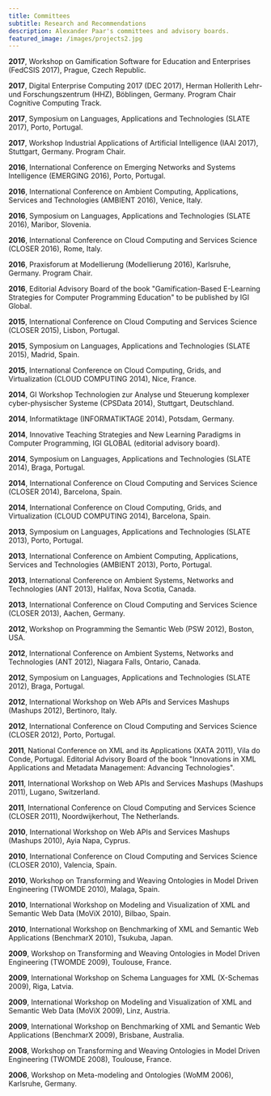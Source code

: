 ```yaml
---
title: Committees
subtitle: Research and Recommendations
description: Alexander Paar's committees and advisory boards.
featured_image: /images/projects2.jpg
---
```


**2017**, Workshop on Gamification Software for Education and Enterprises (FedCSIS 2017), Prague, Czech Republic.

**2017**, Digital Enterprise Computing 2017 (DEC 2017), Herman Hollerith Lehr- und Forschungszentrum (HHZ), Böblingen, Germany. Program Chair Cognitive Computing Track.

**2017**, Symposium on Languages, Applications and Technologies (SLATE 2017), Porto, Portugal.

**2017**, Workshop Industrial Applications of Artificial Intelligence (IAAI 2017), Stuttgart, Germany. Program Chair.

**2016**, International Conference on Emerging Networks and Systems Intelligence (EMERGING 2016), Porto, Portugal.

**2016**, International Conference on Ambient Computing, Applications, Services and Technologies (AMBIENT 2016), Venice, Italy.

**2016**, Symposium on Languages, Applications and Technologies (SLATE 2016), Maribor, Slovenia.

**2016**, International Conference on Cloud Computing and Services Science (CLOSER 2016), Rome, Italy.

**2016**, Praxisforum at Modellierung (Modellierung 2016), Karlsruhe, Germany. Program Chair.

**2016**, Editorial Advisory Board of the book "Gamification-Based E-Learning Strategies for Computer Programming Education" to be published by IGI Global.

**2015**, International Conference on Cloud Computing and Services Science (CLOSER 2015), Lisbon, Portugal.

**2015**, Symposium on Languages, Applications and Technologies (SLATE 2015), Madrid, Spain.

**2015**, International Conference on Cloud Computing, Grids, and Virtualization (CLOUD COMPUTING 2014), Nice, France.

**2014**, GI Workshop Technologien zur Analyse und Steuerung komplexer cyber-physischer Systeme (CPSData 2014), Stuttgart, Deutschland.

**2014**, Informatiktage (INFORMATIKTAGE 2014), Potsdam, Germany.

**2014**, Innovative Teaching Strategies and New Learning Paradigms in Computer Programming, IGI GLOBAL (editorial advisory board).

**2014**, Symposium on Languages, Applications and Technologies (SLATE 2014), Braga, Portugal.

**2014**, International Conference on Cloud Computing and Services Science (CLOSER 2014), Barcelona, Spain.

**2014**, International Conference on Cloud Computing, Grids, and Virtualization (CLOUD COMPUTING 2014), Barcelona, Spain.

**2013**, Symposium on Languages, Applications and Technologies (SLATE 2013), Porto, Portugal.

**2013**, International Conference on Ambient Computing, Applications, Services and Technologies (AMBIENT 2013), Porto, Portugal.

**2013**, International Conference on Ambient Systems, Networks and Technologies (ANT 2013), Halifax, Nova Scotia, Canada.

**2013**, International Conference on Cloud Computing and Services Science (CLOSER 2013), Aachen, Germany.

**2012**, Workshop on Programming the Semantic Web (PSW 2012), Boston, USA.

**2012**, International Conference on Ambient Systems, Networks and Technologies (ANT 2012), Niagara Falls, Ontario, Canada.

**2012**, Symposium on Languages, Applications and Technologies (SLATE 2012), Braga, Portugal.

**2012**, International Workshop on Web APIs and Services Mashups (Mashups 2012), Bertinoro, Italy.

**2012**, International Conference on Cloud Computing and Services Science (CLOSER 2012), Porto, Portugal.

**2011**, National Conference on XML and its Applications (XATA 2011), Vila do Conde, Portugal. Editorial Advisory Board of the book "Innovations in XML Applications and Metadata Management: Advancing Technologies".

**2011**, International Workshop on Web APIs and Services Mashups (Mashups 2011), Lugano, Switzerland.

**2011**, International Conference on Cloud Computing and Services Science (CLOSER 2011), Noordwijkerhout, The Netherlands.

**2010**, International Workshop on Web APIs and Services Mashups (Mashups 2010), Ayia Napa, Cyprus.

**2010**, International Conference on Cloud Computing and Services Science (CLOSER 2010), Valencia, Spain.

**2010**, Workshop on Transforming and Weaving Ontologies in Model Driven Engineering (TWOMDE 2010), Malaga, Spain.

**2010**, International Workshop on Modeling and Visualization of XML and Semantic Web Data (MoViX 2010), Bilbao, Spain.

**2010**, International Workshop on Benchmarking of XML and Semantic Web Applications (BenchmarX 2010), Tsukuba, Japan.

**2009**, Workshop on Transforming and Weaving Ontologies in Model Driven Engineering (TWOMDE 2009), Toulouse, France.

**2009**, International Workshop on Schema Languages for XML (X-Schemas 2009), Riga, Latvia.

**2009**, International Workshop on Modeling and Visualization of XML and Semantic Web Data (MoViX 2009), Linz, Austria.

**2009**, International Workshop on Benchmarking of XML and Semantic Web Applications (BenchmarX 2009), Brisbane, Australia.

**2008**, Workshop on Transforming and Weaving Ontologies in Model Driven Engineering (TWOMDE 2008), Toulouse, France.

**2006**, Workshop on Meta-modeling and Ontologies (WoMM 2006), Karlsruhe, Germany.
